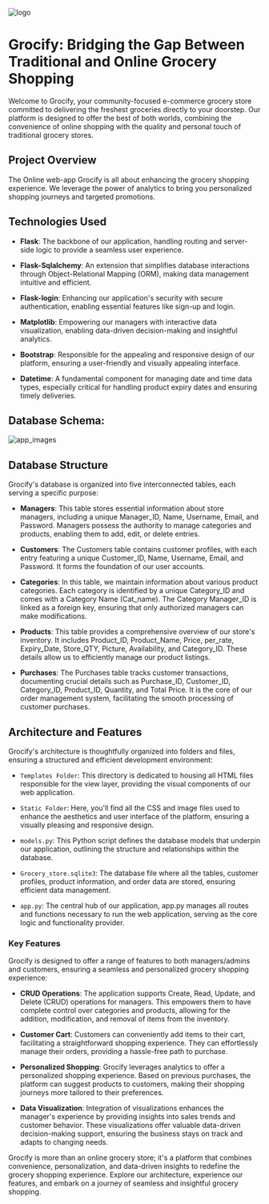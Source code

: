
![logo](https://github.com/cyber-prags/Movie_Review_Prediction/assets/74003758/3cd72fe2-143d-4092-b525-78b0c58fe9f4)

# Grocify: Bridging the Gap Between Traditional and Online Grocery Shopping


Welcome to Grocify, your community-focused e-commerce grocery store committed to delivering the freshest groceries directly to your doorstep. Our platform is designed to offer the best of both worlds, combining the convenience of online shopping with the quality and personal touch of traditional grocery stores.

## Project Overview

The Online web-app Grocify is all about enhancing the grocery shopping experience. We leverage the power of analytics to bring you personalized shopping journeys and targeted promotions.

## Technologies Used

- **Flask**: The backbone of our application, handling routing and server-side logic to provide a seamless user experience.

- **Flask-Sqlalchemy**: An extension that simplifies database interactions through Object-Relational Mapping (ORM), making data management intuitive and efficient.

- **Flask-login**: Enhancing our application's security with secure authentication, enabling essential features like sign-up and login.

- **Matplotlib**: Empowering our managers with interactive data visualization, enabling data-driven decision-making and insightful analytics.

- **Bootstrap**: Responsible for the appealing and responsive design of our platform, ensuring a user-friendly and visually appealing interface.

- **Datetime**: A fundamental component for managing date and time data types, especially critical for handling product expiry dates and ensuring timely deliveries.


## Database Schema: 

![app_images](https://github.com/cyber-prags/Movie_Review_Prediction/assets/74003758/3b8045b2-0945-4962-9408-9f40d09085e4)

## Database Structure

Grocify's database is organized into five interconnected tables, each serving a specific purpose:

- **Managers**: This table stores essential information about store managers, including a unique Manager_ID, Name, Username, Email, and Password. Managers possess the authority to manage categories and products, enabling them to add, edit, or delete entries.

- **Customers**: The Customers table contains customer profiles, with each entry featuring a unique Customer_ID, Name, Username, Email, and Password. It forms the foundation of our user accounts.

- **Categories**: In this table, we maintain information about various product categories. Each category is identified by a unique Category_ID and comes with a Category Name (Cat_name). The Category Manager_ID is linked as a foreign key, ensuring that only authorized managers can make modifications.

- **Products**: This table provides a comprehensive overview of our store's inventory. It includes Product_ID, Product_Name, Price, per_rate, Expiry_Date, Store_QTY, Picture, Availability, and Category_ID. These details allow us to efficiently manage our product listings.

- **Purchases**: The Purchases table tracks customer transactions, documenting crucial details such as Purchase_ID, Customer_ID, Category_ID, Product_ID, Quantity, and Total Price. It is the core of our order management system, facilitating the smooth processing of customer purchases.

## Architecture and Features

Grocify's architecture is thoughtfully organized into folders and files, ensuring a structured and efficient development environment:

- `Templates Folder`: This directory is dedicated to housing all HTML files responsible for the view layer, providing the visual components of our web application.

- `Static Folder`: Here, you'll find all the CSS and image files used to enhance the aesthetics and user interface of the platform, ensuring a visually pleasing and responsive design.

- `models.py`: This Python script defines the database models that underpin our application, outlining the structure and relationships within the database.

- `Grocery_store.sqlite3`: The database file where all the tables, customer profiles, product information, and order data are stored, ensuring efficient data management.

- `app.py`: The central hub of our application, app.py manages all routes and functions necessary to run the web application, serving as the core logic and functionality provider.

### Key Features

Grocify is designed to offer a range of features to both managers/admins and customers, ensuring a seamless and personalized grocery shopping experience:

- **CRUD Operations**: The application supports Create, Read, Update, and Delete (CRUD) operations for managers. This empowers them to have complete control over categories and products, allowing for the addition, modification, and removal of items from the inventory.

- **Customer Cart**: Customers can conveniently add items to their cart, facilitating a straightforward shopping experience. They can effortlessly manage their orders, providing a hassle-free path to purchase.

- **Personalized Shopping**: Grocify leverages analytics to offer a personalized shopping experience. Based on previous purchases, the platform can suggest products to customers, making their shopping journeys more tailored to their preferences.

- **Data Visualization**: Integration of visualizations enhances the manager's experience by providing insights into sales trends and customer behavior. These visualizations offer valuable data-driven decision-making support, ensuring the business stays on track and adapts to changing needs.

Grocify is more than an online grocery store; it's a platform that combines convenience, personalization, and data-driven insights to redefine the grocery shopping experience. Explore our architecture, experience our features, and embark on a journey of seamless and insightful grocery shopping.
